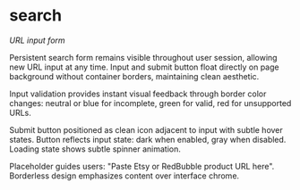 # search
_URL input form_

Persistent search form remains visible throughout user session, allowing new URL input at any time. Input and submit button float directly on page background without container borders, maintaining clean aesthetic.

Input validation provides instant visual feedback through border color changes: neutral or blue for incomplete, green for valid, red for unsupported URLs.

Submit button positioned as clean icon adjacent to input with subtle hover states. Button reflects input state: dark when enabled, gray when disabled. Loading state shows subtle spinner animation.

Placeholder guides users: "Paste Etsy or RedBubble product URL here". Borderless design emphasizes content over interface chrome.